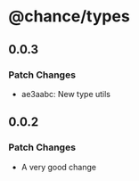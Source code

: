 # @chance/types

## 0.0.3

### Patch Changes

- ae3aabc: New type utils

## 0.0.2

### Patch Changes

- A very good change
